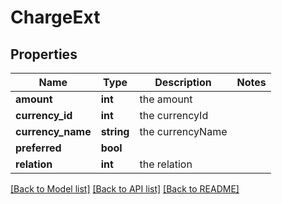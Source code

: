 # ChargeExt

## Properties
Name | Type | Description | Notes
------------ | ------------- | ------------- | -------------
**amount** | **int** | the amount | 
**currency_id** | **int** | the currencyId | 
**currency_name** | **string** | the currencyName | 
**preferred** | **bool** |  | 
**relation** | **int** | the relation | 

[[Back to Model list]](../README.md#documentation-for-models) [[Back to API list]](../README.md#documentation-for-api-endpoints) [[Back to README]](../README.md)


